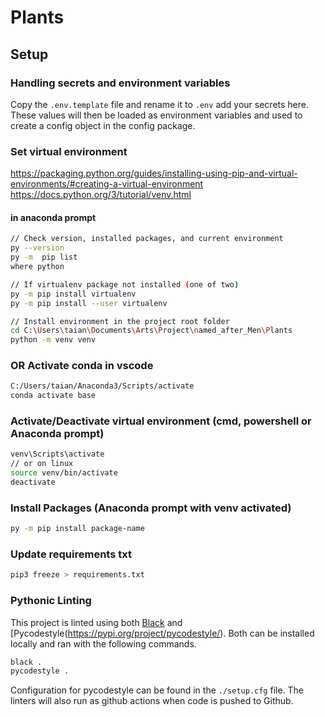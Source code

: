 # Plants


## Setup

### Handling secrets and environment variables

Copy the `.env.template` file and rename it to `.env` add your secrets here. These values will then be loaded as environment variables and used to create a config object in the config package.

### Set virtual environment

https://packaging.python.org/guides/installing-using-pip-and-virtual-environments/#creating-a-virtual-environment
https://docs.python.org/3/tutorial/venv.html

#### in anaconda prompt

```sh
// Check version, installed packages, and current environment
py --version
py -m  pip list
where python

// If virtualenv package not installed (one of two)
py -m pip install virtualenv
py -m pip install --user virtualenv

// Install environment in the project root folder
cd C:\Users\taian\Documents\Arts\Project\named_after_Men\Plants
python -m venv venv
```

### OR Activate conda in vscode
```sh
C:/Users/taian/Anaconda3/Scripts/activate
conda activate base
```

### Activate/Deactivate virtual environment (cmd, powershell or Anaconda prompt)
```sh
venv\Scripts\activate
// or on linux
source venv/bin/activate
deactivate
```


### Install Packages (Anaconda prompt with venv activated)
```sh
py -m pip install package-name
```

### Update requirements txt
```sh
pip3 freeze > requirements.txt
```

### Pythonic Linting

This project is linted using both [Black](https://pypi.org/project/black/) and [Pycodestyle(https://pypi.org/project/pycodestyle/). Both can be installed locally and ran with the following commands.

```sh
black .
pycodestyle .
```

Configuration for pycodestyle can be found in the `./setup.cfg` file. The linters will also run as github actions when code is pushed to Github.